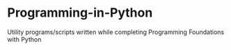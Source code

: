 # Programming-in-Python
Utility programs/scripts written while completing Programming Foundations with Python
